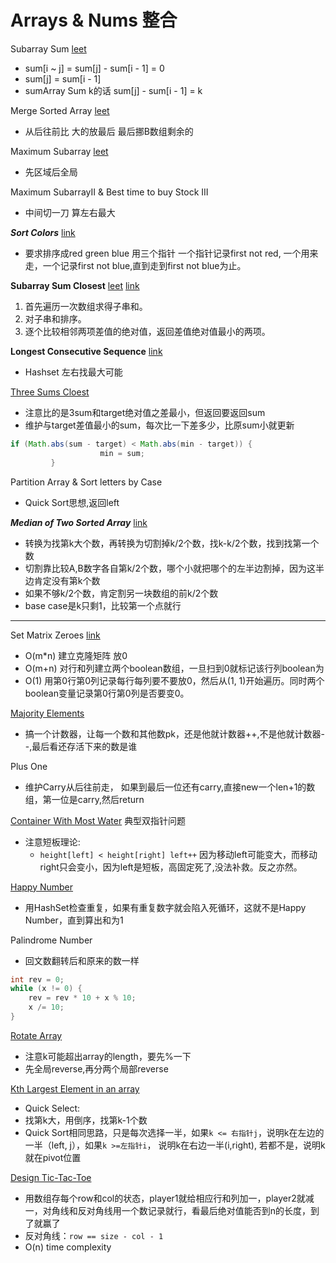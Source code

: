 # Arrays & Nums 整合

Subarray Sum [leet](http://www.lintcode.com/en/problem/subarray-sum/#)
* sum[i ~ j] = sum[j] - sum[i - 1] = 0
* sum[j] = sum[i - 1]
* sumArray Sum k的话 sum[j] - sum[i - 1] = k

Merge Sorted Array [leet](https://leetcode.com/problems/merge-sorted-array/)
* 从后往前比 大的放最后 最后挪B数组剩余的

Maximum Subarray [leet](https://leetcode.com/problems/maximum-subarray/)
* 先区域后全局

Maximum SubarrayII & Best time to buy Stock III
* 中间切一刀 算左右最大

***Sort Colors*** [link](https://gretchency.gitbooks.io/leetcode/content/sort_colors.html)
* 要求排序成red green blue  用三个指针 一个指针记录first not red, 一个用来走，一个记录first not blue,直到走到first not blue为止。

**Subarray Sum Closest** [leet](http://www.lintcode.com/en/problem/subarray-sum-closest/) [link](https://gretchency.gitbooks.io/leetcode/content/subarray_sum_closest.html)
1. 首先遍历一次数组求得子串和。
2. 对子串和排序。
3. 逐个比较相邻两项差值的绝对值，返回差值绝对值最小的两项。

**Longest Consecutive Sequence** [link](https://gretchency.gitbooks.io/leetcode/content/longest_consecutive_sequence.html)
* Hashset 左右找最大可能

[Three Sums Cloest](https://gretchency.gitbooks.io/leetcode/content/three_sum.html)
* 注意比的是3sum和target绝对值之差最小，但返回要返回sum
* 维护与target差值最小的sum，每次比一下差多少，比原sum小就更新
```java
if (Math.abs(sum - target) < Math.abs(min - target)) {
                    min = sum;
         }
```

Partition Array & Sort letters by Case
* Quick Sort思想,返回left

***Median of Two Sorted Array*** [link](https://gretchency.gitbooks.io/leetcode/content/median_of_two_sorted_arrays.html)
* 转换为找第k大个数，再转换为切割掉k/2个数，找k-k/2个数，找到找第一个数
* 切割靠比较A,B数字各自第k/2个数，哪个小就把哪个的左半边割掉，因为这半边肯定没有第k个数
* 如果不够k/2个数，肯定割另一块数组的前k/2个数
* base case是k只剩1，比较第一个点就行

---


Set Matrix Zeroes [link](https://gretchency.gitbooks.io/leetcode/content/wei_ruan.html)
* O(m*n) 建立克隆矩阵 放0
* O(m+n) 对行和列建立两个boolean数组，一旦扫到0就标记该行列boolean为
* O(1) 用第0行第0列记录每行每列要不要放0，然后从(1, 1)开始遍历。同时两个boolean变量记录第0行第0列是否要变0。

[Majority Elements](https://gretchency.gitbooks.io/leetcode/content/majority_number.html)
* 搞一个计数器，让每一个数和其他数pk，还是他就计数器++,不是他就计数器--,最后看还存活下来的数是谁

Plus One
* 维护Carry从后往前走， 如果到最后一位还有carry,直接new一个len+1的数组，第一位是carry,然后return

[Container With Most Water](https://gretchency.gitbooks.io/leetcode/content/container_with_most_water.html)
典型双指针问题

* 注意短板理论: 
  * ```height[left] < height[right] left++``` 因为移动left可能变大，而移动right只会变小，因为left是短板，高固定死了,没法补救。反之亦然。


[Happy Number](https://gretchency.gitbooks.io/leetcode/content/happy_number.html)
* 用HashSet检查重复，如果有重复数字就会陷入死循环，这就不是Happy Number，直到算出和为1

Palindrome Number
* 回文数翻转后和原来的数一样
```java
int rev = 0;
while (x != 0) {
    rev = rev * 10 + x % 10;
    x /= 10;
}
```

[Rotate Array](https://gretchency.gitbooks.io/leetcode/content/rotate_array.html)
* 注意k可能超出array的length，要先%一下
* 先全局reverse,再分两个局部reverse

[Kth Largest Element in an array](https://gretchency.gitbooks.io/leetcode/content/kth_largest_element.html)
* Quick Select:
* 找第k大，用倒序，找第k-1个数
* Quick Sort相同思路，只是每次选择一半，如果```k <= 右指针j```，说明k在左边的一半（left, j），如果```k >=左指针i```， 说明k在右边一半(i,right), 若都不是，说明k就在pivot位置

[Design Tic-Tac-Toe](https://gretchency.gitbooks.io/leetcode/content/design_tic-tac-toe.html)
* 用数组存每个row和col的状态，player1就给相应行和列加一，player2就减一，对角线和反对角线用一个数记录就行，看最后绝对值能否到n的长度，到了就赢了
* 反对角线：```row == size - col - 1```
* O(n) time complexity





